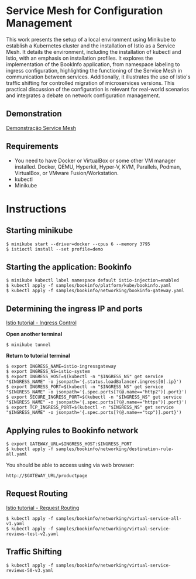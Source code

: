# Service Mesh for Configuration Management
This work presents the setup of a local environment using Minikube to establish a Kubernetes cluster and the installation of Istio as a Service Mesh. It details the environment, including the installation of kubectl and Istio, with an emphasis on installation profiles. It explores the implementation of the BookInfo application, from namespace labeling to ingress configuration, highlighting the functioning of the Service Mesh in communication between services. Additionally, it illustrates the use of Istio's traffic shifting for controlled migration of microservices versions. This practical discussion of the configuration is relevant for real-world scenarios and integrates a debate on network configuration management.

## Demonstration
[Demonstração Service Mesh](https://youtu.be/Qev_sj1JK2A)
## Requirements
* You need to have Docker or VirtualBox or some other VM manager installed. Docker, QEMU, Hyperkit, Hyper-V, KVM, Parallels, Podman, VirtualBox, or VMware Fusion/Workstation.
* kubectl
* Minikube

# Instructions
## Starting minikube
```
$ minikube start --driver=docker --cpus 6 --memory 3795
$ istioctl install --set profile=demo
```

## Starting the application: Bookinfo

```
$ minikube kubectl label namespace default istio-injection=enabled
$ kubectl apply -f samples/bookinfo/platform/kube/bookinfo.yaml
$ kubectl apply -f samples/bookinfo/networking/bookinfo-gateway.yaml
```

## Determining the ingress IP and ports
[Istio tutorial - Ingress Control](https://istio.io/latest/docs/tasks/traffic-management/ingress/ingress-control/#determining-the-ingress-ip-and-ports)

**Open another terminal**
```
$ minikube tunnel
```

**Return to tutorial terminal**
```
$ export INGRESS_NAME=istio-ingressgateway
$ export INGRESS_NS=istio-system
$ export INGRESS_HOST=$(kubectl -n "$INGRESS_NS" get service "$INGRESS_NAME" -o jsonpath='{.status.loadBalancer.ingress[0].ip}')
$ export INGRESS_PORT=$(kubectl -n "$INGRESS_NS" get service "$INGRESS_NAME" -o jsonpath='{.spec.ports[?(@.name=="http2")].port}')
$ export SECURE_INGRESS_PORT=$(kubectl -n "$INGRESS_NS" get service "$INGRESS_NAME" -o jsonpath='{.spec.ports[?(@.name=="https")].port}')
$ export TCP_INGRESS_PORT=$(kubectl -n "$INGRESS_NS" get service "$INGRESS_NAME" -o jsonpath='{.spec.ports[?(@.name=="tcp")].port}')
```

## Applying rules to Bookinfo network

```
$ export GATEWAY_URL=$INGRESS_HOST:$INGRESS_PORT
$ kubectl apply -f samples/bookinfo/networking/destination-rule-all.yaml
```

You should be able to access using via web browser:

```http://$GATEWAY_URL/productpage```

## Request Routing

[Istio tutorial - Request Routing](https://istio.io/latest/docs/tasks/traffic-management/request-routing/)

```
$ kubectl apply -f samples/bookinfo/networking/virtual-service-all-v1.yaml
$ kubectl apply -f samples/bookinfo/networking/virtual-service-reviews-test-v2.yaml
```

## Traffic Shifting
```
$ kubectl apply -f samples/bookinfo/networking/virtual-service-reviews-50-v3.yaml
```



